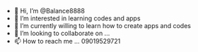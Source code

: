 - 👋 Hi, I’m @Balance8888
- 👀 I’m interested in learning codes and apps
- 🌱 I’m currently willing to learn how to create apps and codes
- 💞️ I’m looking to collaborate on ...
- 📫 How to reach me ...
09019529721
<!---
Balance8888/Balance8888 is a ✨ special ✨ repository because its `README.md` (this file) appears on your GitHub profile.
You can click the Preview link to take a look at your changes.
--->
